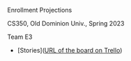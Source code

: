 Enrollment Projections

CS350, Old Dominion Univ., Spring 2023

Team E3

* [Stories]([URL of the board on Trello](https://trello.com/invite/userworkspace41328967/ATTIe9ac6aa3385603a796e21b3fce0542e387D9BF23))
